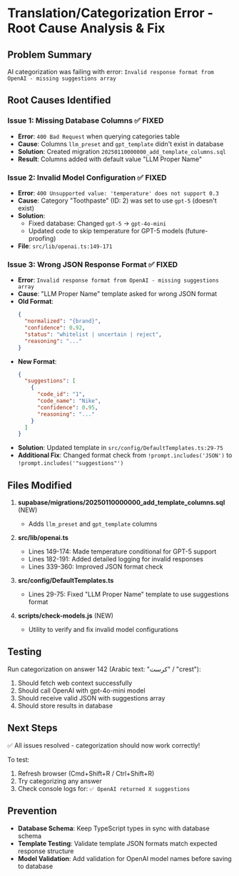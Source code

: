 # Translation/Categorization Error - Root Cause Analysis & Fix

## Problem Summary
AI categorization was failing with error: `Invalid response format from OpenAI - missing suggestions array`

## Root Causes Identified

### Issue 1: Missing Database Columns ✅ FIXED
- **Error**: `400 Bad Request` when querying categories table
- **Cause**: Columns `llm_preset` and `gpt_template` didn't exist in database
- **Solution**: Created migration `20250110000000_add_template_columns.sql`
- **Result**: Columns added with default value "LLM Proper Name"

### Issue 2: Invalid Model Configuration ✅ FIXED
- **Error**: `400 Unsupported value: 'temperature' does not support 0.3`
- **Cause**: Category "Toothpaste" (ID: 2) was set to use `gpt-5` (doesn't exist)
- **Solution**:
  - Fixed database: Changed `gpt-5` → `gpt-4o-mini`
  - Updated code to skip temperature for GPT-5 models (future-proofing)
- **File**: `src/lib/openai.ts:149-171`

### Issue 3: Wrong JSON Response Format ✅ FIXED
- **Error**: `Invalid response format from OpenAI - missing suggestions array`
- **Cause**: "LLM Proper Name" template asked for wrong JSON format
- **Old Format**:
  ```json
  {
    "normalized": "{brand}",
    "confidence": 0.92,
    "status": "whitelist | uncertain | reject",
    "reasoning": "..."
  }
  ```
- **New Format**:
  ```json
  {
    "suggestions": [
      {
        "code_id": "1",
        "code_name": "Nike",
        "confidence": 0.95,
        "reasoning": "..."
      }
    ]
  }
  ```
- **Solution**: Updated template in `src/config/DefaultTemplates.ts:29-75`
- **Additional Fix**: Changed format check from `!prompt.includes('JSON')` to `!prompt.includes('"suggestions"')`

## Files Modified

1. **supabase/migrations/20250110000000_add_template_columns.sql** (NEW)
   - Adds `llm_preset` and `gpt_template` columns

2. **src/lib/openai.ts**
   - Lines 149-174: Made temperature conditional for GPT-5 support
   - Lines 182-191: Added detailed logging for invalid responses
   - Lines 339-360: Improved JSON format check

3. **src/config/DefaultTemplates.ts**
   - Lines 29-75: Fixed "LLM Proper Name" template to use suggestions format

4. **scripts/check-models.js** (NEW)
   - Utility to verify and fix invalid model configurations

## Testing

Run categorization on answer 142 (Arabic text: "كرست" / "crest"):
1. Should fetch web context successfully
2. Should call OpenAI with gpt-4o-mini model
3. Should receive valid JSON with suggestions array
4. Should store results in database

## Next Steps

✅ All issues resolved - categorization should now work correctly!

To test:
1. Refresh browser (Cmd+Shift+R / Ctrl+Shift+R)
2. Try categorizing any answer
3. Check console logs for: `✅ OpenAI returned X suggestions`

## Prevention

- **Database Schema**: Keep TypeScript types in sync with database schema
- **Template Testing**: Validate template JSON formats match expected response structure
- **Model Validation**: Add validation for OpenAI model names before saving to database
